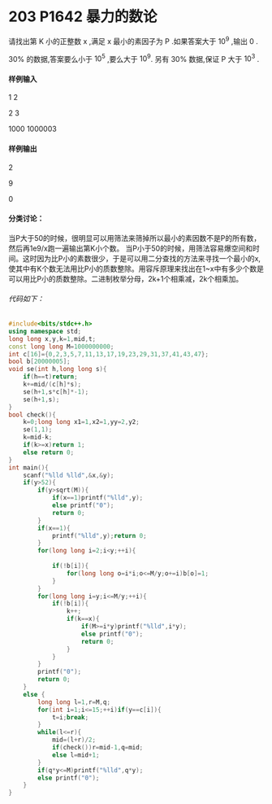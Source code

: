 # 203  P1642   暴力的数论

请找出第 K 小的正整数 x ,满足 x 最小的素因子为 P .如果答案大于 $10^9$ ,输出 0 .

30% 的数据,答案要么小于 $10^5$ ,要么大于 $10^9$.
另有 30% 数据,保证 P 大于 $10^3$ .

#### 样例输入

1 2

2 3

1000 1000003

#### 样例输出

2

9

0

#### 分类讨论：

当P大于50的时候，很明显可以用筛法来筛掉所以最小的素因数不是P的所有数，然后再1e9/x跑一遍输出第K小个数。
当P小于50的时候，用筛法容易爆空间和时间。这时因为比P小的素数很少，于是可以用二分查找的方法来寻找一个最小的x,使其中有K个数无法用比P小的质数整除。用容斥原理来找出在1\~x中有多少个数是可以用比P小的质数整除。二进制枚举分母，2k+1个相乘减，2k个相乘加。

###### 代码如下：

```cpp
#include<bits/stdc++.h>
using namespace std;
long long x,y,k=1,mid,t;
const long long M=1000000000;
int c[16]={0,2,3,5,7,11,13,17,19,23,29,31,37,41,43,47};
bool b[20000005];
void se(int h,long long s){
    if(h==t)return;
    k+=mid/(c[h]*s);
    se(h+1,s*c[h]*-1);
    se(h+1,s);
}
bool check(){
    k=0;long long x1=1,x2=1,yy=2,y2;
    se(1,1);
    k=mid-k;
    if(k>=x)return 1;
    else return 0;
}
int main(){
    scanf("%lld %lld",&x,&y);
    if(y>52){
        if(y>sqrt(M)){
            if(x==1)printf("%lld",y);
            else printf("0");
            return 0;
        }
        if(x==1){
            printf("%lld",y);return 0;
        }
        for(long long i=2;i<y;++i){
             
            if(!b[i]){
                for(long long o=i*i;o<=M/y;o+=i)b[o]=1;
            }
        }
        for(long long i=y;i<=M/y;++i){
            if(!b[i]){
                k++;
                if(k==x){
                    if(M>=i*y)printf("%lld",i*y);
                    else printf("0");
                    return 0;
                }
            }
        }
        printf("0");
        return 0;
    }
    else {
        long long l=1,r=M,q;
        for(int i=1;i<=15;++i)if(y==c[i]){
            t=i;break;
        }
        while(l<=r){
            mid=(l+r)/2;
            if(check())r=mid-1,q=mid;
            else l=mid+1;
        }
        if(q*y<=M)printf("%lld",q*y);
        else printf("0");
    }
}
```

